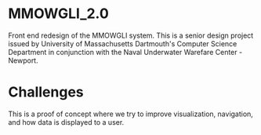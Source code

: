 # MMOWGLI_2.0
Front end redesign of the MMOWGLI system. This is a senior design project issued by University of Massachusetts Dartmouth's Computer Science Department in conjunction with the Naval Underwater Warefare Center - Newport.

# Challenges
This is a proof of concept where we try to improve visualization, navigation, and how data is displayed to a user. 
